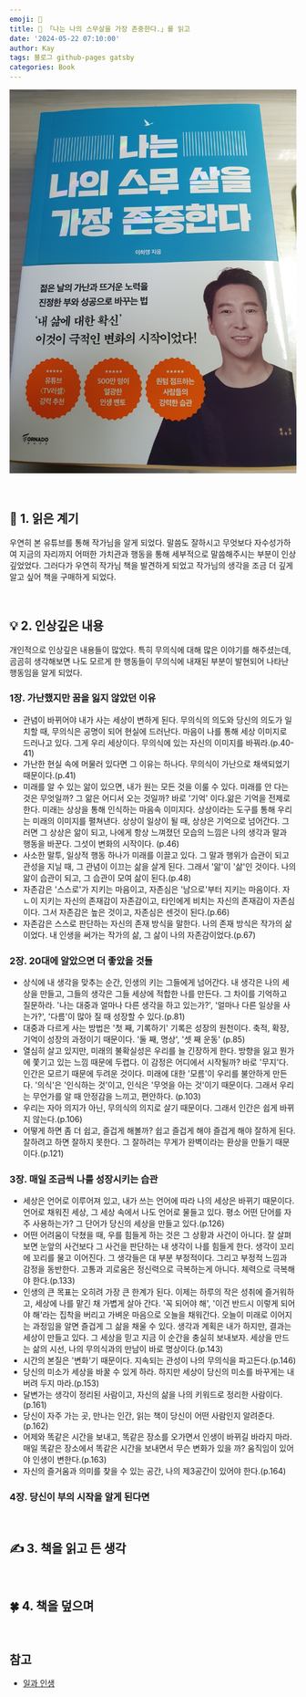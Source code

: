 ```yaml
---
emoji: 📕
title: 📕 「나는 나의 스무살을 가장 존중한다.」를 읽고
date: '2024-05-22 07:10:00'
author: Kay
tags: 블로그 github-pages gatsby
categories: Book
---
```


![book](book-1.jpeg)

<br>

## 🌈 1. 읽은 계기

우연히 본 유튜브를 통해 작가님을 알게 되었다. 말씀도 잘하시고 무엇보다 자수성가하여 지금의 자리까지 어떠한 가치관과 행동을 통해 세부적으로 말씀해주시는 부분이 인상깊었었다.
그러다가 우연히 작가님 책을 발견하게 되었고 작가님의 생각을 조금 더 깊게 알고 싶어 책을 구매하게 되었다.

<br>

## 💡 2. 인상깊은 내용

개인적으로 인상깊은 내용들이 많았다. 특히 무의식에 대해 많은 이야기를 해주셨는데, 곰곰히 생각해보면 나도 모르게 한 행동들이 무의식에 내재된 부분이 발현되어 나타난 행동임을 알게 되었다.

### 1장. 가난했지만 꿈을 잃지 않았던 이유

- 관념이 바뀌어야 내가 사는 세상이 변하게 된다. 무의식의 의도와 당신의 의도가 일치할 때, 무의식은 공명이 되어 현실에 드러난다. 마음이 나를 통해 세상 이미지로 드러나고 있다. 그게 우리 세상이다. 무의식에 있는 자신의 이미지를 바꿔라.(p.40-41)
- 가난한 현실 속에 머물러 있다면 그 이유는 하나다. 무의식이 가난으로 채색되었기 때문이다.(p.41)
- 미래를 알 수 있는 앎이 있으면, 내가 원는 모든 것을 이룰 수 있다. 미래를 안 다는 것은 무엇일까? 그 앎은 어디서 오는 것일까? 바로 '기억' 이다.앎은 기억을 전제로 한다. 미래는 상상을 통해 인식하는 마음속 이미지다. 상상이라는 도구를 통해 우리는 미래의 이미지를 펼쳐낸다. 상상이 일상이 될 때, 상상은 기억으로 넘어간다. 그러면 그 상상은 앎이 되고, 나에게 항상 느껴졌던 모습의 느낌은 나의 생각과 말과 행동을 바꾼다. 그섯이 변화의 시작이다. (p.46)
- 사소한 말투, 일상적 행동 하나가 미래를 이끌고 있다. 그 말과 행위가 습관이 되고 관성을 지닐 때, 그 관념이 이끄는 삶을 살게 된다. 그래서 '앎'이 '삶'인 것이다. 나의 앎이 습관이 되고, 그 습관이 모여 삶이 된다.(p.48)
- 자존감은 '스스로'가 지키는 마음이고, 자존심은 '남으로'부터 지키는 마음이다. 자ㄴ이 지키는 자신의 존재감이 자존감이고, 타인에게 비치는 자신의 존재감이 자존심이다. 그서 자존감은 높은 것이고, 자존심은 센것이 된다.(p.66)
- 자존감은 스스로 판단하는 자신의 존재 방식을 말한다. 나의 존재 방식은 작가의 삶이었다. 내 인생을 써가는 작가의 삶, 그 삶이 나의 자존감이었다.(p.67)

### 2장. 20대에 알았으면 더 좋았을 것들

- 상식에 내 생각을 맞추는 순간, 인생의 키는 그들에게 넘어간다. 내 생각은 나의 세상을 만들고, 그들의 생각은 그들 세상에 적합한 나를 만든다. 그 차이를 기억하고 질문하라. '나는 대중과 얼마나 다른 생각을 하고 있는가?', '얼마나 다른 일상을 사는가?', '다름'이 많아 질 때 성장할 수 있다.(p.81)
- 대중과 다르게 사는 방법은 '첫 째, 기록하기' 기록은 성장의 원천이다. 축적, 확장, 기억이 성장의 과정이기 때문이다. '둘 째, 명상', '셋 째 운동' (p.85)
- 열심히 살고 있지만, 미래의 불확실성은 우리를 늘 긴장하게 한다. 방향을 잃고 뭔가에 쫓기고 있는 느낌 때문에 두렵다. 이 감정은 어디에서 시작될까? 바로 '무지'다. 인간은 모르기 때문에 두려운 것이다. 미래에 대한 '모름'이 우리를 불안하게 만든다. '의식'은 '인식하는 것'이고, 인식은 '무엇을 아는 것'이기 때문이다. 그래서 우리는 무언가를 알 때 안정감을 느끼고, 편안하다. (p.103)
- 우리는 자아 의지가 아닌, 무의식의 의지로 살기 때문이다. 그래서 인간은 쉽게 바뀌지 않는다.(p.106)
- 어떻게 하면 좀 더 쉽고, 즐겁게 해볼까? 쉽고 즐겁게 해야 즐겁게 해야 잘하게 된다. 잘하려고 하면 잘하지 못한다. 그 잘하려는 무게가 완벽이라는 환상을 만들기 때문이다.(p.121)

### 3장. 매일 조금씩 나를 성장시키는 습관

- 세상은 언어로 이루어져 있고, 내가 쓰는 언어에 따라 나의 세상은 바뀌기 때문이다. 언어로 채워진 세상, 그 세상 속에서 나도 언어로 물들고 있다. 평소 어떤 단어를 자주 사용하는가? 그 단어가 당신의 세상을 만들고 있다.(p.126)
- 어떤 어려움이 닥쳤을 때, 우를 힘들게 하는 것은 그 상황과 사건이 아니다. 잘 살펴보면 눈앞의 사건보다 그 사건을 판단하는 내 생각이 나를 힘들게 한다. 생각이 꼬리에 꼬리를 물고 이어진다. 그 생각들은 대 부분 부정적이다. 그리고 부정적 느낌과 감정을 동반한다. 고통과 괴로움은 정신력으로 극복하는게 아니다. 체력으로 극복해야 한다.(p.133)
- 인생의 큰 목표는 오히려 가장 큰 한계가 된다. 이제는 하루의 작은 성취에 즐거워하고, 세상에 나를 맡긴 채 가볍게 살아 간다. '꼭 되어야 해', '이건 반드시 이렇게 되어야 해'라는 집착을 버리고 가벼운 마음으로 오늘을 채워간다. 오늘이 미래로 이어지는 과정임을 알면 즐겁게 그 삶을 채울 수 있다. 생각과 계획은 내가 하지만, 결과는 세상이 만들고 있다. 그 세상을 믿고 지금 이 순간을 충실히 보내보자. 세상을 만드는 삶의 시선, 나의 무의식과의 만남이 바로 명상이다.(p.143)
- 시간의 본질은 '변화'기 때문이다. 지속되는 관성이 나의 무의식을 파고든다.(p.146)
- 당신의 미소가 세상을 바꿀 수 있게 하라. 하지만 세상이 당신의 미소를 바꾸게는 내버려 두지 마라.(p.153)
- 달변가는 생각이 정리된 사람이고, 자신의 삶을 나의 키워드로 정리한 사람이다.(p.161)
- 당신이 자주 가는 곳, 만나는 인간, 읽는 책이 당신이 어떤 사람인지 알려준다.(p.162)
- 어제와 똑같은 시간을 보내고, 똑같은 장소를 오가면서 인생이 바뀌길 바라지 마라. 매일 똑같은 장소에서 똑같은 시간을 보내면서 무슨 변화가 있을 까? 움직임이 있어야 인생이 변한다.(p.163)
- 자신의 즐거움과 의미를 찾을 수 있는 공간, 나의 제3공간이 있어야 한다.(p.164)

### 4장. 당신이 부의 시작을 알게 된다면

<br>

## ✍️ 3. 책을 읽고 든 생각

<br>

## 🍀 4. 책을 덮으며

<br>

## 참고

- [일과 인생](https://m.yes24.com/Goods/Detail/122944890)

```toc

```
